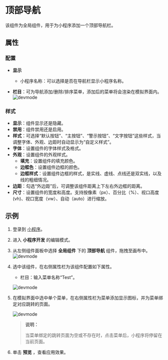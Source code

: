 # 顶部导航

该组件为全局组件，用于为小程序添加一个顶部导航栏。

## 属性

### 配置

- **显示**
  - 小程序名称：可以选择是否在导航栏显示小程序名称。

- **栏目**：可为导航添加/删除/排序菜单，添加后的菜单将会渲染在模拟界面内。
    ![devmode](https://docimages.blob.core.chinacloudapi.cn/images/Kris/AppsV2/topmenu3.png)

### 样式

- **显示**：组件显示还是隐藏。
- **禁用**：组件禁用还是启用。
- **样式**：可选择“默认按钮”、“主按钮”、“警示按钮”、“文字按钮”这些样式，当调整字体、外观、边距时自动显示为“自定义样式”。
- **字体**：设置组件的字体样式及格式。
- **外观**：设置组件的外观样式。
  - **填充**：设置组件的填充颜色。
  - **边框色**：设置组件边框的颜色。
  - **边框样式**：设置组件边框的样式，是实线、虚线、点线还是双实线，以及线的粗细情况。
- **边距**：勾选“外边距”后，可调整该组件距离上下左右外边框的距离。
- **尺寸**：设置组件的宽度和高度。支持按像素（px）、百分比（%）、视口高度(vh)、视口宽度（vw）、自动（auto）进行缩放。

## 示例

1. 登录到 [小程序](https://apps.encoo.com/)。
2. 进入 **小程序开发** 的编辑模式。
3. 从左侧组件面板中选择 **全局组件** 下的 **顶部导航** 组件，拖拽至画布中。
    ![devmode](https://docimages.blob.core.chinacloudapi.cn/images/Kris/AppsV2/topmenu2.png)

4. 选中该组件，在右侧属性栏为该组件配置如下属性。

    - 栏目：输入菜单名称“Test”。
  
    ![devmode](https://docimages.blob.core.chinacloudapi.cn/images/Kris/AppsV2/topmenu4.png)

5. 在模拟界面中选中单个菜单，在右侧属性栏为菜单添加显示图标，并为菜单绑定对应跳转的页面。

   ![devmode](https://docimages.blob.core.chinacloudapi.cn/images/Kris/AppsV2/leftmenu5.png)

    > **说明：**
    >
    > 当菜单绑定的跳转页面为空或不存在时，点击菜单后，小程序将停留在当前页面。

6. 单击 **预览** ，查看应用效果。

